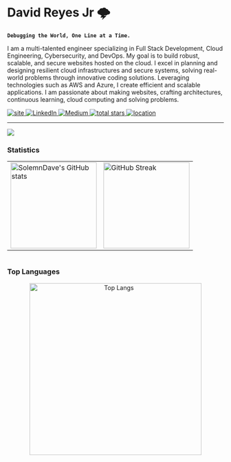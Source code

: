 # David Reyes Jr 🌩️

**`Debugging the World, One Line at a Time.`**

I am a multi-talented engineer specializing in Full Stack Development, Cloud Engineering, Cybersecurity, and DevOps. My goal is to build robust, scalable, and secure websites hosted on the cloud. I excel in planning and designing resilient cloud infrastructures and secure systems, solving real-world problems through innovative coding solutions. Leveraging technologies such as AWS and Azure, I create efficient and scalable applications. I am passionate about making websites, crafting architectures, continuous learning, cloud  computing and solving problems.



<p align="left">
    <a href="">
        <img alt="site" title="Portfolio" src="https://custom-icon-badges.demolab.com/badge/-SolemnDave.cloud-silver?style=for-the-badge&logo=mention&logoColor=black"/>
    </a>
    <a href="https://www.linkedin.com/in/davereyjr/">
        <img alt="LinkedIn" title="LinkedIn" src="https://custom-icon-badges.demolab.com/badge/-LinkedIn-blue?style=for-the-badge&logo=linkedin&logoColor=white"/>
    </a>
    <a href="https://medium.com/@solemn_dave">
        <img alt="Medium" title="Medium" src="https://custom-icon-badges.demolab.com/badge/-Medium-black?style=for-the-badge&logo=medium&logoColor=white"/>
    </a>
    <a href="https://resume.solemndave.com/">
        <img alt="total stars" title="Total stars on GitHub" src="https://custom-icon-badges.demolab.com/github/stars/SolemnDave?color=55960c&style=for-the-badge&labelColor=488207&logo=star"/>
    </a>
    <a href="https://github.com/AlfonsoJohn?tab=repositories&sort=stargazers">
        <img alt="location" title="Location" src="https://custom-icon-badges.demolab.com/badge/New York-USA-blue?style=for-the-badge&logo=location&logoColor=red"/>
    </a>
</p>


---

![](https://komarev.com/ghpvc/?username=SolemnDave&style=plastic)
</a>
</p>

### Statistics 

<table>
  <tr>
    <td>
      <img alt="SolemnDave's GitHub stats" src="https://github-readme-stats.vercel.app/api?username=SolemnDave&show_icons=true&hide=contribs&rank_icon=github&theme=chartreuse-dark"  style="height: 200px; width: auto;" />
    </td>
    <td>
      <img alt="GitHub Streak" src="https://streak-stats.demolab.com?user=SolemnDave&theme=chartreuse-dark"  style="height: 200px; width: auto;" />
    </td>
  </tr>
</table>

#

### Top Languages

<div align="center">
  <img alt="Top Langs" src="https://github-readme-stats.vercel.app/api/top-langs/?username=SolemnDave&hide_progress=true" width="400" />
</div>

#





